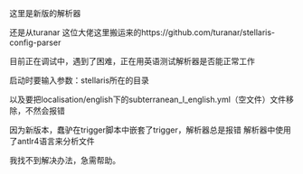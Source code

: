 这里是新版的解析器

还是从turanar 这位大佬这里搬运来的https://github.com/turanar/stellaris-config-parser

目前正在调试中，遇到了困难，正在用英语测试解析器是否能正常工作

启动时要输入参数：stellaris所在的目录

以及要把localisation/english下的subterranean_l_english.yml（空文件）文件移除，不然会报错

因为新版本，蠢驴在trigger脚本中嵌套了trigger，解析器总是报错 解析器中使用了antlr4语言来分析文件

我找不到解决办法，急需帮助。